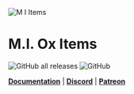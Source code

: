 ![M I  Items](https://github.com/user-attachments/assets/69eabda7-1a0e-4986-8349-d274d5c14db5)
# M.I. Ox Items


![GitHub all releases](https://img.shields.io/github/downloads/Mesa-Indigo/mi_items/total)
![GitHub](https://img.shields.io/github/license/Mesa-Indigo/mi_items)

**[Documentation](https://mesa-indigo.gitbook.io/m.i.-resources/)**  |  **[Discord](https://discord.gg/EtgZsVBtYB)**  |  **[Patreon](https://www.patreon.com/Agimir)**

